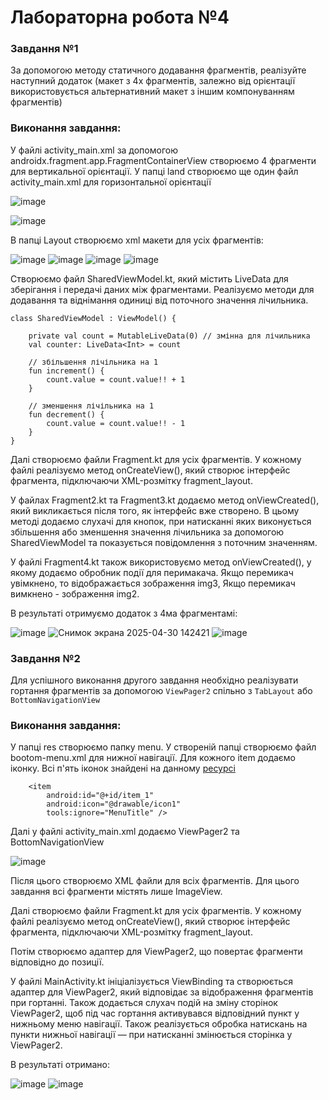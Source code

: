 # Лабораторна робота №4
### Завдання №1
  За допомогою методу статичного додавання фрагментів, реалізуйте наступний додаток (макет з 4х фрагментів, залежно від орієнтації використовується альтернативний макет з іншим компонуванням фрагментів)

### Виконання завдання:

У файлі activity_main.xml за допомогою androidx.fragment.app.FragmentContainerView створюємо 4 фрагменти для вертикальної орієнтації. У папці land створюємо ще один файл activity_main.xml для горизонтальної орієнтації 

![image](https://github.com/user-attachments/assets/92c47fcf-68d7-48e1-a758-a43caae96cbc)

![image](https://github.com/user-attachments/assets/a06509e7-72a9-4f10-b410-1b76e0418aeb)

В папці Layout створюємо xml макети для усіх фрагментів:

![image](https://github.com/user-attachments/assets/c699d884-f00e-469e-b207-9a8e336d06c6)
![image](https://github.com/user-attachments/assets/fd231146-7026-4fa2-89a9-cab4e7573e93)
![image](https://github.com/user-attachments/assets/0282ba5c-5107-4e0f-8362-de1f570d94e1)
![image](https://github.com/user-attachments/assets/f4998b85-bb17-4694-9758-28fbc68692fe)

Створюємо файл SharedViewModel.kt, який містить LiveData для зберігання і передачі даних між фрагментами. Реалізуємо методи для додавання та віднімання одиниці від поточного значення лічильника.
```
class SharedViewModel : ViewModel() {

    private val count = MutableLiveData(0) // змінна для лічильника
    val counter: LiveData<Int> = count

    // збільшення лічільника на 1
    fun increment() {
        count.value = count.value!! + 1
    }

    // зменшення лічільника на 1
    fun decrement() {
        count.value = count.value!! - 1
    }
}
```

Далі створюємо файли Fragment.kt для усіх фрагментів. У кожному файлі реалізуємо метод onCreateView(), який створює інтерфейс фрагмента, підключаючи XML-розмітку fragment_layout.

У файлах Fragment2.kt та Fragment3.kt додаємо метод onViewCreated(), який викликається після того, як інтерфейс вже створено. В цьому методі додаємо слухачі для кнопок, при натисканні яких виконується збільшення або зменшення значення лічильника за допомогою SharedViewModel та показується повідомлення з поточним значенням. 

У файлі Fragment4.kt також використовуємо метод onViewCreated(), у якому додаємо обробник події для перимакача. Якщо перемикач увімкнено, то відображається зображення img3, Якщо перемикач вимкнено - зображення img2.

В результаті отримуємо додаток з 4ма фрагментамі:

![image](https://github.com/user-attachments/assets/36f1bc95-d38f-4fee-9ab2-c7201c610aff)
![Снимок экрана 2025-04-30 142421](https://github.com/user-attachments/assets/f8dafe06-0c4a-40fa-a432-0f3b835b597f)
![image](https://github.com/user-attachments/assets/f3375b84-6d70-49e3-9f73-e417cf809de4)


### Завдання №2
Для успішного виконання другого завдання необхідно реалізувати гортання фрагментів за допомогою `ViewPager2` спільно з `TabLayout` або `BottomNavigationView`

### Виконання завдання:

У папці res створюємо папку menu. У створеній папці створюємо файл bootom-menu.xml для нижної навігації. Для кожного item додаємо іконку. Всі п'ять іконок знайдені на данному [ресурсі](https://www.flaticon.com/ru/search?author_id=1&style_id=7&type=standard&word=)

```
    <item
        android:id="@+id/item_1"
        android:icon="@drawable/icon1"
        tools:ignore="MenuTitle" />
```
Далі у файлі activity_main.xml додаємо ViewPager2 та BottomNavigationView

![image](https://github.com/user-attachments/assets/ac60c042-bf6c-4226-81cc-341e3842df45)

Після цього створюємо XML файли для всіх фрагментів. Для цього завдання всі фрагменти містять лише ImageView.

Далі створюємо файли Fragment.kt для усіх фрагментів. У кожному файлі реалізуємо метод onCreateView(), який створює інтерфейс фрагмента, підключаючи XML-розмітку fragment_layout.

Потім створюємо адаптер для ViewPager2, що повертає фрагменти відповідно до позиції.

У файлі MainActivity.kt ініціалізується ViewBinding та створюється адаптер для ViewPager2, який відповідає за відображення фрагментів при гортанні. Також додається слухач подій на зміну сторінок ViewPager2, щоб під час гортання активувався відповідний пункт у нижньому меню навігації. Також реалізується обробка натискань на пункти нижньої навігації — при натисканні змінюється сторінка у ViewPager2.

В результаті отримано:

![image](https://github.com/user-attachments/assets/bea5a403-b39f-4316-aaff-b9791b4e239a)
![image](https://github.com/user-attachments/assets/4375a255-a447-4df1-a56a-42e64f6a59d7)
